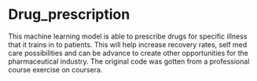 # Drug_prescription
This machine learning model is able to prescribe drugs for specific illness that it trains in to patients.
This will help increase recovery rates, self med care possibilities and can be advance to create other opportunities for the pharmaceutical industry.
The original code was gotten from a professional course exercise on coursera.
